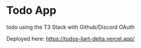 # Todo App 

todo using the T3 Stack with Github/Discord OAuth

Deployed here: https://todos-liart-delta.vercel.app/
